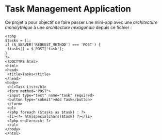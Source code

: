 # Task Management Application

Ce projet a pour objectif de faire passer une mini-app avec une _architecture monolythique_ à une _architecture hexagonale_ depuis ce fichier :

```
<?php
$tasks = [];
if ($_SERVER['REQUEST_METHOD'] === 'POST') {
 $tasks[] = $_POST['task'];
}
?>
<!DOCTYPE html>
<html>
<head>
 <title>Tasks</title>
</head>
<body>
 <h1>Task List</h1>
 <form method="POST">
 <input type="text" name="task" required>
 <button type="submit">Add Task</button>
 </form>
 <ul>
 <?php foreach ($tasks as $task) : ?>
 <li><?= htmlspecialchars($task) ?></li>
 <?php endforeach; ?>
 </ul>
</body>
</html>
```

